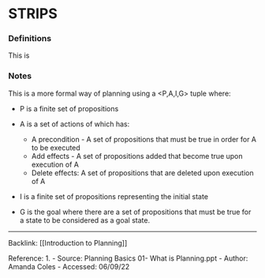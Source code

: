 # STRIPS

### Definitions
This is 
### Notes

This is a more formal way of planning using a <P,A,I,G> tuple where:

- P is a finite set of propositions

- A is a set of actions of which has:
	- A precondition - A set of propositions that must be true in order for A to be executed
	- Add effects - A set of propositions added that become true upon execution of A
	- Delete effects: A set of propositions that are deleted upon execution of A

- I is a finite set of propositions representing the initial state

- G is the goal where there are a set of propositions that must be true for a state to be considered as a goal state.

---
Backlink: [[Introduction to Planning]]

Reference: 
1. 
	- Source: Planning Basics 01- What is Planning.ppt
	- Author: Amanda Coles
	- Accessed: 06/09/22